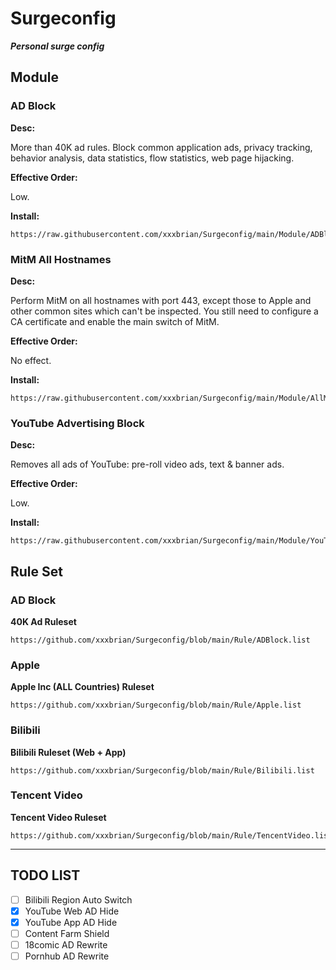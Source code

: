 # Surgeconfig

***Personal surge config***



## Module

### AD Block

**Desc:**

More than 40K ad rules. Block common application ads, privacy tracking, behavior analysis, data statistics, flow statistics, web page hijacking.

**Effective Order:**

Low.

**Install:**

```
https://raw.githubusercontent.com/xxxbrian/Surgeconfig/main/Module/ADBlock.sgmodule
```

### MitM All Hostnames

**Desc:**

Perform MitM on all hostnames with port 443, except those to Apple and other common sites which can't be inspected. You still need to configure a CA certificate and enable the main switch of MitM.

**Effective Order:**

No effect.

**Install:**

```
https://raw.githubusercontent.com/xxxbrian/Surgeconfig/main/Module/AllMitM.sgmodule
```

### YouTube Advertising Block

**Desc:**

Removes all ads of YouTube: pre-roll video ads, text & banner ads.

**Effective Order:**

Low.

**Install:**

```
https://raw.githubusercontent.com/xxxbrian/Surgeconfig/main/Module/YouTubeAds.sgmodule
```



## Rule Set

### AD Block

**40K Ad Ruleset**

```
https://github.com/xxxbrian/Surgeconfig/blob/main/Rule/ADBlock.list
```

### Apple

**Apple Inc (ALL Countries) Ruleset**

```
https://github.com/xxxbrian/Surgeconfig/blob/main/Rule/Apple.list
```

### Bilibili

**Bilibili Ruleset (Web + App)**

```
https://github.com/xxxbrian/Surgeconfig/blob/main/Rule/Bilibili.list
```

### Tencent Video

**Tencent Video Ruleset**

```
https://github.com/xxxbrian/Surgeconfig/blob/main/Rule/TencentVideo.list
```



------



## TODO LIST

- [ ] Bilibili Region Auto Switch
- [x] YouTube Web AD Hide
- [x] YouTube App AD Hide
- [ ] Content Farm Shield
- [ ] 18comic AD Rewrite
- [ ] Pornhub AD Rewrite